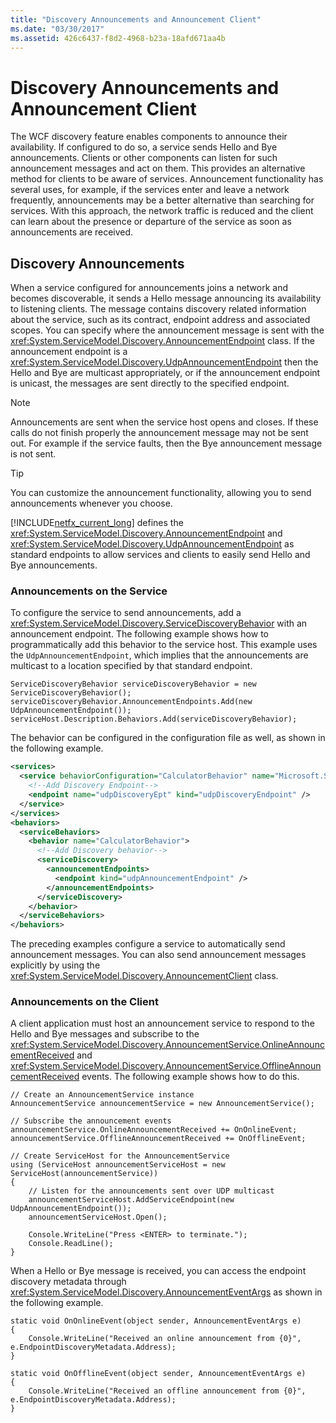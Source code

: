 ```yaml
---
title: "Discovery Announcements and Announcement Client"
ms.date: "03/30/2017"
ms.assetid: 426c6437-f8d2-4968-b23a-18afd671aa4b
---
```

# Discovery Announcements and Announcement Client
The WCF discovery feature enables components to announce their availability. If configured to do so, a service sends Hello and Bye announcements. Clients or other components can listen for such announcement messages and act on them. This provides an alternative method for clients to be aware of services. Announcement functionality has several uses, for example, if the services enter and leave a network frequently, announcements may be a better alternative than searching for services. With this approach, the network traffic is reduced and the client can learn about the presence or departure of the service as soon as announcements are received.  
  
## Discovery Announcements  
 When a service configured for announcements joins a network and becomes discoverable, it sends a Hello message announcing its availability to listening clients. The message contains discovery related information about the service, such as its contract, endpoint address and associated scopes. You can specify where the announcement message is sent with the <xref:System.ServiceModel.Discovery.AnnouncementEndpoint> class. If the announcement endpoint is a <xref:System.ServiceModel.Discovery.UdpAnnouncementEndpoint> then the Hello and Bye are multicast appropriately, or if the announcement endpoint is unicast, the messages are sent directly to the specified endpoint.  
  
> [!NOTE]
>  Announcements are sent when the service host opens and closes. If these calls do not finish properly the announcement message may not be sent out. For example if the service faults, then the Bye announcement message is not sent.  
  
> [!TIP]
>  You can customize the announcement functionality, allowing you to send announcements whenever you choose.  
  
 [!INCLUDE[netfx_current_long](../../../../includes/netfx-current-long-md.md)] defines the <xref:System.ServiceModel.Discovery.AnnouncementEndpoint> and <xref:System.ServiceModel.Discovery.UdpAnnouncementEndpoint> as standard endpoints to allow services and clients to easily send Hello and Bye announcements.  
  
### Announcements on the Service  
 To configure the service to send announcements, add a <xref:System.ServiceModel.Discovery.ServiceDiscoveryBehavior> with an announcement endpoint. The following example shows how to programmatically add this behavior to the service host. This example uses the `UdpAnnouncementEndpoint`, which implies that the announcements are multicast to a location specified by that standard endpoint.  
  
```  
ServiceDiscoveryBehavior serviceDiscoveryBehavior = new ServiceDiscoveryBehavior();
serviceDiscoveryBehavior.AnnouncementEndpoints.Add(new UdpAnnouncementEndpoint());
serviceHost.Description.Behaviors.Add(serviceDiscoveryBehavior);
```  
  
 The behavior can be configured in the configuration file as well, as shown in the following example.  
  
```xml  
<services>
  <service behaviorConfiguration="CalculatorBehavior" name="Microsoft.Samples.Discovery.CalculatorService">
    <!--Add Discovery Endpoint-->
    <endpoint name="udpDiscoveryEpt" kind="udpDiscoveryEndpoint" />
  </service>
</services>
<behaviors>
  <serviceBehaviors>
    <behavior name="CalculatorBehavior">
      <!--Add Discovery behavior-->
      <serviceDiscovery>
        <announcementEndpoints>
          <endpoint kind="udpAnnouncementEndpoint" />
        </announcementEndpoints>
      </serviceDiscovery>
    </behavior>
  </serviceBehaviors>
</behaviors>  
```  
  
 The preceding examples configure a service to automatically send announcement messages. You can also send announcement messages explicitly by using the <xref:System.ServiceModel.Discovery.AnnouncementClient> class.  
  
### Announcements on the Client  
 A client application must host an announcement service to respond to the Hello and Bye messages and subscribe to the <xref:System.ServiceModel.Discovery.AnnouncementService.OnlineAnnouncementReceived> and <xref:System.ServiceModel.Discovery.AnnouncementService.OfflineAnnouncementReceived> events. The following example shows how to do this.  
  
```  
// Create an AnnouncementService instance
AnnouncementService announcementService = new AnnouncementService();
  
// Subscribe the announcement events
announcementService.OnlineAnnouncementReceived += OnOnlineEvent;
announcementService.OfflineAnnouncementReceived += OnOfflineEvent;
  
// Create ServiceHost for the AnnouncementService
using (ServiceHost announcementServiceHost = new ServiceHost(announcementService))
{  
    // Listen for the announcements sent over UDP multicast
    announcementServiceHost.AddServiceEndpoint(new UdpAnnouncementEndpoint());
    announcementServiceHost.Open();
  
    Console.WriteLine("Press <ENTER> to terminate.");
    Console.ReadLine();
}  
```  
  
 When a Hello or Bye message is received, you can access the endpoint discovery metadata through <xref:System.ServiceModel.Discovery.AnnouncementEventArgs> as shown in the following example.  
  
```  
static void OnOnlineEvent(object sender, AnnouncementEventArgs e)
{
    Console.WriteLine("Received an online announcement from {0}", 
e.EndpointDiscoveryMetadata.Address);
}

static void OnOfflineEvent(object sender, AnnouncementEventArgs e)
{
    Console.WriteLine("Received an offline announcement from {0}", 
e.EndpointDiscoveryMetadata.Address);
}
```
